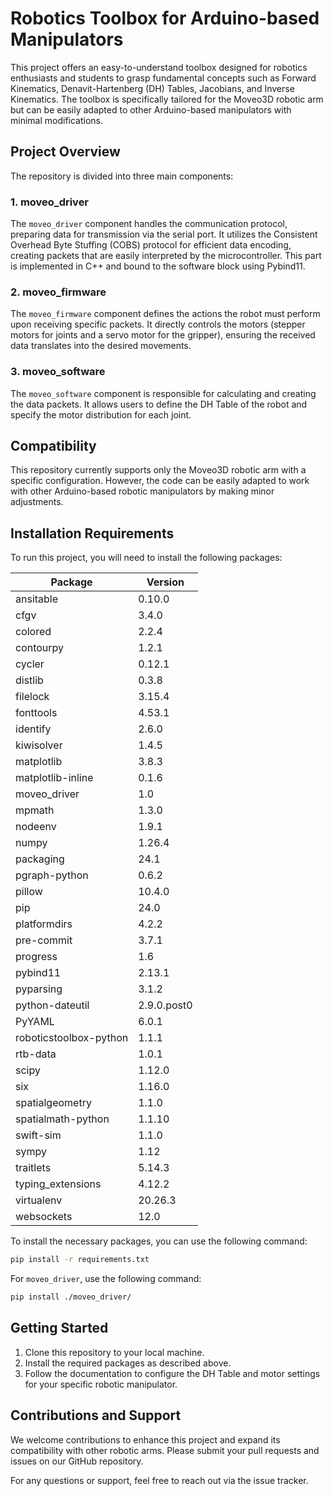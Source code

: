 
# Robotics Toolbox for Arduino-based Manipulators

This project offers an easy-to-understand toolbox designed for robotics enthusiasts and students to grasp fundamental concepts such as Forward Kinematics, Denavit-Hartenberg (DH) Tables, Jacobians, and Inverse Kinematics. The toolbox is specifically tailored for the Moveo3D robotic arm but can be easily adapted to other Arduino-based manipulators with minimal modifications.

## Project Overview

The repository is divided into three main components:

### 1. moveo_driver
The `moveo_driver` component handles the communication protocol, preparing data for transmission via the serial port. It utilizes the Consistent Overhead Byte Stuffing (COBS) protocol for efficient data encoding, creating packets that are easily interpreted by the microcontroller. This part is implemented in C++ and bound to the software block using Pybind11.

### 2. moveo_firmware
The `moveo_firmware` component defines the actions the robot must perform upon receiving specific packets. It directly controls the motors (stepper motors for joints and a servo motor for the gripper), ensuring the received data translates into the desired movements.

### 3. moveo_software
The `moveo_software` component is responsible for calculating and creating the data packets. It allows users to define the DH Table of the robot and specify the motor distribution for each joint.

## Compatibility
This repository currently supports only the Moveo3D robotic arm with a specific configuration. However, the code can be easily adapted to work with other Arduino-based robotic manipulators by making minor adjustments.

## Installation Requirements

To run this project, you will need to install the following packages:

| Package                  | Version  |
|--------------------------|----------|
| ansitable                | 0.10.0   |
| cfgv                     | 3.4.0    |
| colored                  | 2.2.4    |
| contourpy                | 1.2.1    |
| cycler                   | 0.12.1   |
| distlib                  | 0.3.8    |
| filelock                 | 3.15.4   |
| fonttools                | 4.53.1   |
| identify                 | 2.6.0    |
| kiwisolver               | 1.4.5    |
| matplotlib               | 3.8.3    |
| matplotlib-inline        | 0.1.6    |
| moveo_driver             | 1.0      |
| mpmath                   | 1.3.0    |
| nodeenv                  | 1.9.1    |
| numpy                    | 1.26.4   |
| packaging                | 24.1     |
| pgraph-python            | 0.6.2    |
| pillow                   | 10.4.0   |
| pip                      | 24.0     |
| platformdirs             | 4.2.2    |
| pre-commit               | 3.7.1    |
| progress                 | 1.6      |
| pybind11                 | 2.13.1   |
| pyparsing                | 3.1.2    |
| python-dateutil          | 2.9.0.post0 |
| PyYAML                   | 6.0.1    |
| roboticstoolbox-python   | 1.1.1    |
| rtb-data                 | 1.0.1    |
| scipy                    | 1.12.0   |
| six                      | 1.16.0   |
| spatialgeometry          | 1.1.0    |
| spatialmath-python       | 1.1.10   |
| swift-sim                | 1.1.0    |
| sympy                    | 1.12     |
| traitlets                | 5.14.3   |
| typing_extensions        | 4.12.2   |
| virtualenv               | 20.26.3  |
| websockets               | 12.0     |

To install the necessary packages, you can use the following command:
```bash
pip install -r requirements.txt
```

For `moveo_driver`, use the following command:
```bash
pip install ./moveo_driver/
```

## Getting Started

1. Clone this repository to your local machine.
2. Install the required packages as described above.
3. Follow the documentation to configure the DH Table and motor settings for your specific robotic manipulator.

## Contributions and Support

We welcome contributions to enhance this project and expand its compatibility with other robotic arms. Please submit your pull requests and issues on our GitHub repository.

For any questions or support, feel free to reach out via the issue tracker.
